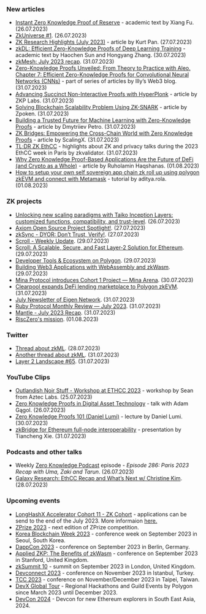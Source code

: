 ### New articles 
* [Instant Zero Knowledge Proof of Reserve](https://eprint.iacr.org/2023/1156.pdf) - academic text by Xiang Fu. (26.07.2023)
* [ZkUniverse #1](https://medium.com/@ZkCampus/zkuniverse-1-349d21841ccc). (26.07.2023)
* [ZK Research Highlights (July 2023)](https://zk.cryptography.land/p/zk-research-highlights-july-2023) - article by Kurt Pan. (27.07.2023)
* [zkDL: Efficient Zero-Knowledge Proofs of Deep Learning Training](https://eprint.iacr.org/2023/1174) - academic text by Haochen Sun and Hongyang Zhang. (30.07.2023)
* [zkMesh: July 2023 recap](https://zkmesh.substack.com/p/zkmesh-july-2023-recap). (31.07.2023)
* [Zero-Knowledge Proofs Unveiled: From Theory to Practice with Aleo. Chapter 7: Efficient Zero-Knowledge Proofs for Convolutional Neural Networks (CNNs)](https://web3illy.medium.com/zero-knowledge-proofs-unveiled-from-theory-to-practice-with-aleo-24ad72a229b0) - part of series of articles by Illy’s Web3 blog. (31.07.2023)
* [Advancing Succinct Non-Interactive Proofs with HyperPlonk](https://zkplabs.network/blog/Advancing-Succinct-Non-Interactive-Proofs-with-HyperPlonk) - article by ZKP Labs. (31.07.2023)
* [Solving Blockchain Scalability Problem Using ZK-SNARK](https://zpoken.medium.com/solving-blockchain-scalability-problem-using-zk-snark-432b3f9d20da) - article by Zpoken. (31.07.2023)
* [Building a Trusted Future for Machine Learning with Zero-Knowledge Proofs](https://ogpetya.medium.com/building-a-trusted-future-for-machine-learning-with-zero-knowledge-proofs-a6b3b55ccabc) - article by Dmytriiev Petro. (31.07.2023)
* [ZK Bridges: Empowering the Cross-Chain World with Zero Knowledge Proofs](https://medium.com/@scalingx/zk-bridges-empowering-the-cross-chain-world-with-zero-knowledge-proofs-9e53eec91443) - article by ScalingX. (31.07.2023)
* [TL;DR ZK EthCC](https://zkvalidator.com/tldr-zk-ethcc/) - highlights about ZK and privacy talks during the 2023 EthCC week in Paris by zkvalidator. (31.07.2023)
* [Why Zero Knowledge Proof-Based Applications Are the Future of DeFi (and Crypto as a Whole)](https://www.techopedia.com/why-zero-knowledge-proof-based-applications-are-the-future-of-defi-and-crypto-as-a-whole) - article by Ruholamin Haqshanas. (01.08.2023)
* [How to setup your own self sovereign app chain zk roll up using polygon zkEVM and connect with Metamask](https://medium.com/@aditya.rola/how-to-setup-your-own-self-sovereign-app-chain-zk-roll-up-using-polygon-zkevm-and-connect-with-f50b13231123) - tutorial by aditya.rola. (01.08.2023)

### ZK projects
* [Unlocking new scaling paradigms with Taiko Inception Layers: customized functions, compatibility, and trust-level](https://taiko.mirror.xyz/JMR41gK1TcTWa0NpwLfchJ-IJTtEX6RajqHF-A9qsZo). (26.07.2023)
* [Axiom Open Source Project Spotlight!](https://twitter.com/axiom_xyz/status/1684684468878258178). (27.07.2023)
* [zkSync - DYOR: Don’t Trust, Verify!](https://zksync.mirror.xyz/rWlsCglbXl-2ZrjJukDfRdgX4k7OIP6rgRea-4d_AKM). (27.07.2023)
* [Scroll - Weekly Update](https://twitter.com/Scroll_ZKP/status/1685120854638927872). (29.07.2023)
* [Scroll: A Scalable, Secure, and Fast Layer-2 Solution for Ethereum](https://guddapp.medium.com/scroll-a-scalable-secure-and-fast-layer-2-solution-for-ethereum-20a096ee6d24). (29.07.2023)
* [Developer Tools & Ecosystem on Polygon](https://sooki.medium.com/developer-tools-ecosystem-on-polygon-2a626ac787ff). (29.07.2023)
* [Building Web3 Applications with WebAssembly and zkWasm](https://blog.zkcross.org/building-web3-applications-with-webassembly-and-zkwasm-15e125153d75). (29.07.2023)
* [Mina Protocol introduces Cohort 1 Project — Mina Arena](https://twitter.com/MinaProtocol/status/1685654226624802816). (30.07.2023)
* [Clearpool expands DeFi lending marketplace to Polygon zkEVM](https://www.theblock.co/post/241904/clearpool-polygon-zkevm). (31.07.2023)
* [July Newsletter of Eigen Network](https://eigenlab.medium.com/july-newsletter-of-eigen-network-92ba8de2774e). (31.07.2023)
* [Ruby Protocol Monthly Review — July 2023](https://rubyprotocol.medium.com/ruby-protocol-monthly-review-july-2023-2f286fb2eafb). (31.07.2023)
* [Mantle - July 2023 Recap](https://www.mantle.xyz/blog/community/mainnet-launch-event-roundups-more). (31.07.2023)
* [RiscZero's mission](https://twitter.com/DarshanG_/status/1686404634896695298). (01.08.2023)

### Twitter
* [Thread about zkML](https://twitter.com/drCathieSo_eth/status/1674142853579309056). (28.07.2023)
* [Another thread about zkML](https://twitter.com/0xayushya/status/1685956923776958464). (31.07.2023)
* [Layer 2 Landscape #65](https://twitter.com/bitsplaining/status/1685860199444443136). (31.07.2023)

### YouTube Clips
* [Outlandish Noir Stuff - Workshop at ETHCC 2023](https://www.youtube.com/watch?v=pdrZ7Y__obU) - workshop by Sean from Aztec Labs. (25.07.2023)
* [Zero Knowledge Proofs in Digital Asset Technology](https://www.youtube.com/watch?v=33KqOx6ibXk) - talk with Adam Gągol. (26.07.2023)
* [Zero Knowledge Proofs 101 (Daniel Lumi)](https://www.youtube.com/watch?v=icns9BkVJ0M) - lecture by Daniel Lumi. (30.07.2023)
* [zkBridge for Ethereum full-node interoperability](https://www.youtube.com/watch?v=mjs3EUvGy9U) - presentation by Tiancheng Xie. (31.07.2023)

### Podcasts and other talks
* Weekly [Zero Knowledge Podcast](https://zeroknowledge.fm/286-2/) episode - *Episode 286: Paris 2023 Recap with Uma, Zaki and Tarun*. (26.07.2023) 
* [Galaxy Research: EthCC Recap and What’s Next w/ Christine Kim](https://twitter.com/galaxyhq/status/1684306396538339328). (28.07.2023)

### Upcoming events
* [LongHashX Accelerator Cohort 11 - ZK Cohort](https://longhashventures.typeform.com/ZKCohort?typeform-source=t.co) - applications can be send to the end of the July 2023. More informaion [here.](https://www.longhash.vc/accelerator/zk-accelerator/)
* [ZPrize 2023](https://www.zprize.io/blog/announcing-zprize-2023) - next edition of ZPrize competition.
* [Korea Blockchain Week 2023](https://koreablockchainweek.com/) - conference week on September 2023 in Seoul, South Korea. 
* [DappCon 2023](https://www.dappcon.io/#about) - conference on September 2023 in Berlin, Germany.
* [Applied ZKP: The Benefits of zkWasm](https://law.stanford.edu/codex-the-stanford-center-for-legal-informatics/projects/zero-knowledge-cryptography/) - conference on September 2023 in Stanford, United Kingdom.
* [zkSummit 10](https://www.zksummit.com/) - summit on September 2023 in London, United Kingdom.
* [Devconnect 2023](https://devconnect.org/) - conference on November 2023 in Istanbul, Turkey.
* [TCC 2023](https://tcc.iacr.org/2023/) - conference on November/December 2023 in Taipei, Taiwan.
* [DevX Global Tour](https://polygon.technology/blog/polygon-labs-announces-devx-global-tour) - Regional Hackathons and Guild Events by Polygon since March 2023 until December 2023.
* [DevCon 2024](https://devcon.org/) - Devcon for new Ethereum explorers in South East Asia, 2024.
